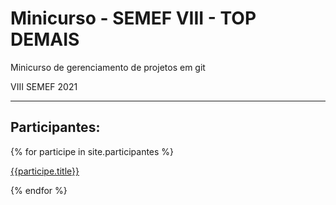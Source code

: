 # Minicurso - SEMEF VIII - TOP DEMAIS

Minicurso de gerenciamento de projetos em git

VIII SEMEF 2021

---

## Participantes:

{% for participe in site.participantes %}

[{{participe.title}}]({{participe.url}})

{% endfor %}